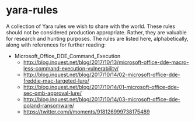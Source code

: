 # yara-rules
A collection of Yara rules we wish to share with the world. These rules should not be considered production appropriate. Rather, they are valuable for research and hunting purposes. The rules are listed here, alphabetically, along with references for further reading:

* Microsoft_Office_DDE_Command_Execution
  * http://blog.inquest.net/blog/2017/10/13/microsoft-office-dde-macro-less-command-execution-vulnerability/
  * http://blog.inquest.net/blog/2017/10/14/02-microsoft-office-dde-freddie-mac-targeted-lure/
  * http://blog.inquest.net/blog/2017/10/14/01-microsoft-office-dde-sec-omb-approval-lure/
  * http://blog.inquest.net/blog/2017/10/14/03-microsoft-office-dde-poland-ransomware/
  * https://twitter.com/i/moments/918126999738175489
